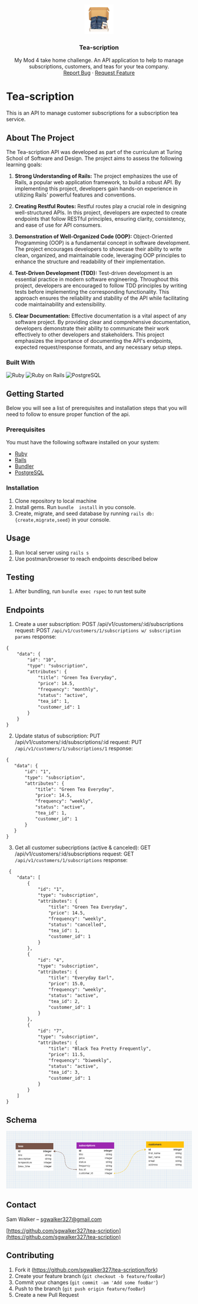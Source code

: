 
<!-- PROJECT LOGO -->
<br />
<div align="center">
  <a href="SubscriptionBox_1.jpg">
    <img src="SubscriptionBox_1.jpg" alt="Logo" width="80" height="80">
  </a>

<h3 align="center">Tea-scription</h3>

  <p align="center">
    My Mod 4 take home challenge. An API application to help to manage subscriptions, customers, and teas for your tea company.
    <br />
    <a href="https://github.com/sgwalker327/tea-scription/issues">Report Bug</a>
    ·
    <a href="https://github.com/sgwalker327/tea-scription/issues">Request Feature</a>
  </p>
</div>

# Tea-scription
This is an API to manage customer subscriptions for a subscription tea service.

## About The Project

The Tea-scription API was developed as part of the curriculum at Turing School of Software and Design. The project aims to assess the following learning goals:

1. **Strong Understanding of Rails:** The project emphasizes the use of Rails, a popular web application framework, to build a robust API. By implementing this project, developers gain hands-on experience in utilizing Rails' powerful features and conventions.

2. **Creating Restful Routes:** Restful routes play a crucial role in designing well-structured APIs. In this project, developers are expected to create endpoints that follow RESTful principles, ensuring clarity, consistency, and ease of use for API consumers.

3. **Demonstration of Well-Organized Code (OOP):** Object-Oriented Programming (OOP) is a fundamental concept in software development. The project encourages developers to showcase their ability to write clean, organized, and maintainable code, leveraging OOP principles to enhance the structure and readability of their implementation.

4. **Test-Driven Development (TDD):** Test-driven development is an essential practice in modern software engineering. Throughout this project, developers are encouraged to follow TDD principles by writing tests before implementing the corresponding functionality. This approach ensures the reliability and stability of the API while facilitating code maintainability and extensibility.

5. **Clear Documentation:** Effective documentation is a vital aspect of any software project. By providing clear and comprehensive documentation, developers demonstrate their ability to communicate their work effectively to other developers and stakeholders. This project emphasizes the importance of documenting the API's endpoints, expected request/response formats, and any necessary setup steps.

### Built With

![Ruby](https://img.shields.io/badge/Ruby-CC342D.svg?style=for-the-badge&logo=Ruby&logoColor=white)
![Ruby on Rails](https://img.shields.io/badge/Ruby%20on%20Rails-CC0000.svg?style=for-the-badge&logo=Ruby-on-Rails&logoColor=white)
![PostgreSQL](https://img.shields.io/badge/PostgreSQL-4169E1.svg?style=for-the-badge&logo=PostgreSQL&logoColor=white)

## Getting Started

Below you will see a list of prerequisites and installation steps that you will need to follow to ensure proper function of the api.

### Prerequisites

You must have the following software installed on your system:

* [Ruby](https://www.ruby-lang.org/en/downloads/)
* [Rails](https://guides.rubyonrails.org/getting_started.html)
* [Bundler](https://bundler.io/)
* [PostgreSQL](https://www.postgresql.org/download/)

### Installation

1. Clone repository to local machine
2. Install gems. Run ` bundle  install ` in you console.
4. Create, migrate, and seed database by running ` rails db:{create,migrate,seed} ` in your console.

## Usage

1. Run local server using ` rails s `
2. Use postman/browser to reach endpoints described below

## Testing
1. After bundling, run  ` bundle exec rspec ` to run test suite

## Endpoints
1. Create a user subscription:
POST /api/v1/customers/:id/subscriptions
request: POST `/api/v1/customers/1/subscriptions w/ subscription params`
response:
``` 
{
    "data": {
        "id": "10",
        "type": "subscription",
        "attributes": {
            "title": "Green Tea Everyday",
            "price": 14.5,
            "frequency": "monthly",
            "status": "active",
            "tea_id": 1,
            "customer_id": 1
        }
    }
}
```

2. Update status of subscription:
PUT /api/v1/customers/:id/subscriptions/:id
request: PUT `/api/v1/customers/1/subscriptions/1`
response:
 ```
 {
    "data": {
        "id": "1",
        "type": "subscription",
        "attributes": {
            "title": "Green Tea Everyday",
            "price": 14.5,
            "frequency": "weekly",
            "status": "active",
            "tea_id": 1,
            "customer_id": 1
        }
    }
} 
```
3. Get all customer subecriptions (active & canceled):
GET /api/v1/customers/:id/subscriptions
request: GET `/api/v1/customers/1/subscriptions`
response:
```
 {
    "data": [
        {
            "id": "1",
            "type": "subscription",
            "attributes": {
                "title": "Green Tea Everyday",
                "price": 14.5,
                "frequency": "weekly",
                "status": "cancelled",
                "tea_id": 1,
                "customer_id": 1
            }
        },
        {
            "id": "4",
            "type": "subscription",
            "attributes": {
                "title": "Everyday Earl",
                "price": 15.0,
                "frequency": "weekly",
                "status": "active",
                "tea_id": 2,
                "customer_id": 1
            }
        },
        {
            "id": "7",
            "type": "subscription",
            "attributes": {
                "title": "Black Tea Pretty Frequently",
                "price": 11.5,
                "frequency": "biweekly",
                "status": "active",
                "tea_id": 3,
                "customer_id": 1
            }
        }
    ]
} 
```

## Schema
![schema](schema_screenshot.png)

## Contact

Sam Walker –  sgwalker327@gmail.com

[https://github.com/sgwalker327/tea-scription](https://github.com/sgwalker327/tea-scription)

## Contributing

1. Fork it (<https://github.com/sgwalker327/tea-scription/fork>)
2. Create your feature branch (`git checkout -b feature/fooBar`)
3. Commit your changes (`git commit -am 'Add some fooBar'`)
4. Push to the branch (`git push origin feature/fooBar`)
5. Create a new Pull Request
